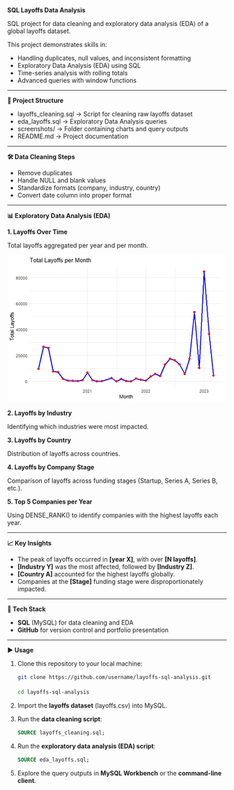 **SQL Layoffs Data Analysis**

SQL project for data cleaning and exploratory data analysis (EDA) of a global layoffs dataset.

This project demonstrates skills in:
* Handling duplicates, null values, and inconsistent formatting
* Exploratory Data Analysis (EDA) using SQL
* Time-series analysis with rolling totals
* Advanced queries with window functions

---

**📂 Project Structure**
* layoffs_cleaning.sql → Script for cleaning raw layoffs dataset
* eda_layoffs.sql → Exploratory Data Analysis queries
* screenshots/ → Folder containing charts and query outputs
* README.md → Project documentation

---

**🛠️ Data Cleaning Steps**
* Remove duplicates
* Handle NULL and blank values
* Standardize formats (company, industry, country)
* Convert date column into proper format

---

**📊 Exploratory Data Analysis (EDA)**

**1. Layoffs Over Time**

Total layoffs aggregated per year and per month.

<img src="screenshots/Total%20Layoffs.png" alt="Total Layoffs" width="500"/>


**2. Layoffs by Industry**

Identifying which industries were most impacted.

**3. Layoffs by Country**

Distribution of layoffs across countries.

**4. Layoffs by Company Stage**

Comparison of layoffs across funding stages (Startup, Series A, Series B, etc.).

**5. Top 5 Companies per Year**

Using DENSE_RANK() to identify companies with the highest layoffs each year.

---

**📈 Key Insights**
* The peak of layoffs occurred in **[year X]**, with over **[N layoffs]**.
* **[Industry Y]** was the most affected, followed by **[Industry Z]**.
* **[Country A]** accounted for the highest layoffs globally.
* Companies at the **[Stage]** funding stage were disproportionately impacted.

---

**🚀 Tech Stack**
* **SQL** (MySQL) for data cleaning and EDA
* **GitHub** for version control and portfolio presentation

---

**▶️ Usage**
1. Clone this repository to your local machine:
   ```bash
   git clone https://github.com/username/layoffs-sql-analysis.git
   
   cd layoffs-sql-analysis

2. Import the **layoffs dataset** (layoffs.csv) into MySQL.

3. Run the **data cleaning script**:
   ```sql
   SOURCE layoffs_cleaning.sql;

4. Run the **exploratory data analysis (EDA) script**:
   ```sql
   SOURCE eda_layoffs.sql;

5. Explore the query outputs in **MySQL Workbench** or the **command-line client**.

